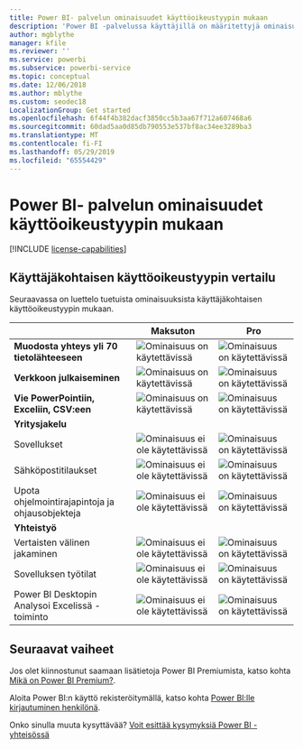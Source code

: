 ```yaml
---
title: Power BI- palvelun ominaisuudet käyttöoikeustyypin mukaan
description: 'Power BI -palvelussa käyttäjillä on määritettyjä ominaisuuksia kahdenlaisen käyttöoikeustyypin perusteella: käyttäjäkohtainen käyttöoikeus (maksuton ja Pro) ja kapasiteettipohjainen käyttöoikeus.'
author: mgblythe
manager: kfile
ms.reviewer: ''
ms.service: powerbi
ms.subservice: powerbi-service
ms.topic: conceptual
ms.date: 12/06/2018
ms.author: mblythe
ms.custom: seodec18
LocalizationGroup: Get started
ms.openlocfilehash: 6f44f4b382dacf3850cc5b3aa67f712a607468a6
ms.sourcegitcommit: 60dad5aa0d85db790553e537bf8ac34ee3289ba3
ms.translationtype: MT
ms.contentlocale: fi-FI
ms.lasthandoff: 05/29/2019
ms.locfileid: "65554429"
---
```

# <a name="power-bi-service-features-by-license-type"></a>Power BI- palvelun ominaisuudet käyttöoikeustyypin mukaan

[!INCLUDE [license-capabilities](includes/license-capabilities.md)]

## <a name="per-user-license-type-comparison"></a>Käyttäjäkohtaisen käyttöoikeustyypin vertailu

Seuraavassa on luettelo tuetuista ominaisuuksista käyttäjäkohtaisen käyttöoikeustyypin mukaan.

|  | Maksuton | Pro |
| --- | --- | --- |
| **Muodosta yhteys yli 70 tietolähteeseen** |![Ominaisuus on käytettävissä](media/features-license-type/available.png) |![Ominaisuus on käytettävissä](media/features-license-type/available.png) |
| **Verkkoon julkaiseminen** |![Ominaisuus on käytettävissä](media/features-license-type/available.png) |![Ominaisuus on käytettävissä](media/features-license-type/available.png) |
| **Vie PowerPointiin, Exceliin, CSV:een** |![Ominaisuus on käytettävissä](media/features-license-type/available.png) |![Ominaisuus on käytettävissä](media/features-license-type/available.png) |
| **Yritysjakelu** | | |
| Sovellukset |![Ominaisuus ei ole käytettävissä](media/features-license-type/not-available.png) |![Ominaisuus on käytettävissä](media/features-license-type/available.png) |
| Sähköpostitilaukset |![Ominaisuus ei ole käytettävissä](media/features-license-type/not-available.png) |![Ominaisuus on käytettävissä](media/features-license-type/available.png) |
| Upota ohjelmointirajapintoja ja ohjausobjekteja |![Ominaisuus ei ole käytettävissä](media/features-license-type/not-available.png) |![Ominaisuus on käytettävissä](media/features-license-type/available.png) |
| **Yhteistyö** | | |
| Vertaisten välinen jakaminen |![Ominaisuus ei ole käytettävissä](media/features-license-type/not-available.png) |![Ominaisuus on käytettävissä](media/features-license-type/available.png) |
| Sovelluksen työtilat |![Ominaisuus ei ole käytettävissä](media/features-license-type/not-available.png) |![Ominaisuus on käytettävissä](media/features-license-type/available.png) |
| Power BI Desktopin Analysoi Excelissä -toiminto |![Ominaisuus ei ole käytettävissä](media/features-license-type/not-available.png) |![Ominaisuus on käytettävissä](media/features-license-type/available.png) |

## <a name="next-steps"></a>Seuraavat vaiheet

Jos olet kiinnostunut saamaan lisätietoja Power BI Premiumista, katso kohta [Mikä on Power BI Premium?](service-premium-what-is.md).

Aloita Power BI:n käyttö rekisteröitymällä, katso kohta [Power BI:lle kirjautuminen henkilönä](service-self-service-signup-for-power-bi.md).

Onko sinulla muuta kysyttävää? [Voit esittää kysymyksiä Power BI -yhteisössä](https://community.powerbi.com/)
